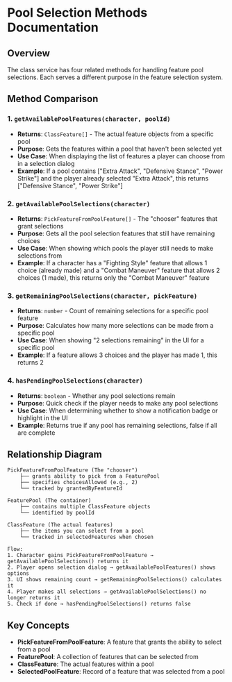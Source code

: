 # Pool Selection Methods Documentation

## Overview

The class service has four related methods for handling feature pool selections. Each serves a different purpose in the feature selection system.

## Method Comparison

### 1. `getAvailablePoolFeatures(character, poolId)`

- **Returns**: `ClassFeature[]` - The actual feature objects from a specific pool
- **Purpose**: Gets the features within a pool that haven't been selected yet
- **Use Case**: When displaying the list of features a player can choose from in a selection dialog
- **Example**: If a pool contains ["Extra Attack", "Defensive Stance", "Power Strike"] and the player already selected "Extra Attack", this returns ["Defensive Stance", "Power Strike"]

### 2. `getAvailablePoolSelections(character)`

- **Returns**: `PickFeatureFromPoolFeature[]` - The "chooser" features that grant selections
- **Purpose**: Gets all the pool selection features that still have remaining choices
- **Use Case**: When showing which pools the player still needs to make selections from
- **Example**: If a character has a "Fighting Style" feature that allows 1 choice (already made) and a "Combat Maneuver" feature that allows 2 choices (1 made), this returns only the "Combat Maneuver" feature

### 3. `getRemainingPoolSelections(character, pickFeature)`

- **Returns**: `number` - Count of remaining selections for a specific pool feature
- **Purpose**: Calculates how many more selections can be made from a specific pool
- **Use Case**: When showing "2 selections remaining" in the UI for a specific pool
- **Example**: If a feature allows 3 choices and the player has made 1, this returns 2

### 4. `hasPendingPoolSelections(character)`

- **Returns**: `boolean` - Whether any pool selections remain
- **Purpose**: Quick check if the player needs to make any pool selections
- **Use Case**: When determining whether to show a notification badge or highlight in the UI
- **Example**: Returns true if any pool has remaining selections, false if all are complete

## Relationship Diagram

```
PickFeatureFromPoolFeature (The "chooser")
    ├── grants ability to pick from a FeaturePool
    ├── specifies choicesAllowed (e.g., 2)
    └── tracked by grantedByFeatureId

FeaturePool (The container)
    ├── contains multiple ClassFeature objects
    └── identified by poolId

ClassFeature (The actual features)
    ├── the items you can select from a pool
    └── tracked in selectedFeatures when chosen

Flow:
1. Character gains PickFeatureFromPoolFeature → getAvailablePoolSelections() returns it
2. Player opens selection dialog → getAvailablePoolFeatures() shows options
3. UI shows remaining count → getRemainingPoolSelections() calculates it
4. Player makes all selections → getAvailablePoolSelections() no longer returns it
5. Check if done → hasPendingPoolSelections() returns false
```

## Key Concepts

- **PickFeatureFromPoolFeature**: A feature that grants the ability to select from a pool
- **FeaturePool**: A collection of features that can be selected from
- **ClassFeature**: The actual features within a pool
- **SelectedPoolFeature**: Record of a feature that was selected from a pool
